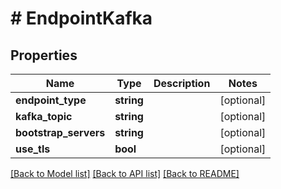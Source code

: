 # # EndpointKafka

## Properties

Name | Type | Description | Notes
------------ | ------------- | ------------- | -------------
**endpoint_type** | **string** |  | [optional]
**kafka_topic** | **string** |  | [optional]
**bootstrap_servers** | **string** |  | [optional]
**use_tls** | **bool** |  | [optional]

[[Back to Model list]](../../README.md#models) [[Back to API list]](../../README.md#endpoints) [[Back to README]](../../README.md)
